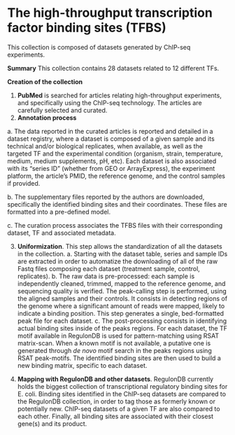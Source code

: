 # The high-throughput transcription factor binding sites (TFBS)
This collection is composed of datasets generated by ChIP-seq experiments. 

**Summary** 
This collection contains 28 datasets related to 12 different TFs.

**Creation of the collection**

1. **PubMed** is searched for articles relating high-throughput experiments, and specifically using the ChIP-seq technology. The articles are carefully selected and curated.
2. **Annotation process** 

  a. The data reported in the curated articles is reported and detailed in a dataset registry, where a dataset is composed of a given sample and its technical and/or biological replicates, when available, as well as the targeted TF and the experimental condition (organism, strain, temperature, medium, medium supplements, pH, etc). Each dataset is also associated with its “series ID” (whether from GEO or ArrayExpress), the experiment platform, the article’s PMID, the reference genome, and the control samples if provided.

  b. The supplementary files reported by the authors are downloaded, specifically the identified binding sites and their coordinates. These files are formatted into a pre-defined model.

  c. The curation process associates the TFBS files with their corresponding dataset, TF and associated metadata. 

3. **Uniformization**. This step allows the standardization of all the datasets in the collection. 
    a. Starting with the dataset table, series and sample IDs are extracted in order to automatize the downloading of all of the raw Fastq files composing each dataset (treatment sample, control, replicates).
    b. The raw data is pre-processed: each sample is independently cleaned, trimmed, mapped to the reference genome, and sequencing quality is verified. The peak-calling step is performed, using the aligned samples and their controls. It consists in detecting regions of the genome where a significant amount of reads were mapped, likely to indicate a binding position. This step generates a single, bed-formatted peak file for each dataset.
    c. The post-processing consists in identifying actual binding sites inside of the peaks regions. For each dataset, the TF motif available in RegulonDB is used for pattern-matching using RSAT matrix-scan. When a known motif is not available, a putative one is generated through *de novo* motif search in the peaks regions using RSAT peak-motifs. The identified binding sites are then used to build a new binding matrix, specific to each dataset.

4. **Mapping with RegulonDB and other datasets**. RegulonDB currently holds the biggest collection of transcriptional regulatory binding sites for E. coli. Binding sites identified in the ChIP-seq datasets are compared to the RegulonDB collection, in order to tag those as formerly known or potentially new. ChIP-seq datasets of a given TF are also compared to each other. Finally, all binding sites are associated with their closest gene(s) and its product. 
